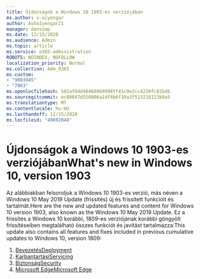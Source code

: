 ```yaml
---
title: Újdonságok a Windows 10 1903-es verziójában
ms.author: v-aiyengar
author: AshaIyengar21
manager: dansimp
ms.date: 12/15/2020
ms.audience: Admin
ms.topic: article
ms.service: o365-administration
ROBOTS: NOINDEX, NOFOLLOW
localization_priority: Normal
ms.collection: Adm_O365
ms.custom:
- "9003945"
- "7003"
ms.openlocfilehash: 582af6dd48460869998ff41c9e2cc4230fc82b4b
ms.sourcegitcommit: ec88047d550006a1df4b6f10a3f513218113b9a5
ms.translationtype: MT
ms.contentlocale: hu-HU
ms.lasthandoff: 12/15/2020
ms.locfileid: "49692048"
---
```

# <a name="whats-new-in-windows-10-version-1903"></a><span data-ttu-id="574eb-102">Újdonságok a Windows 10 1903-es verziójában</span><span class="sxs-lookup"><span data-stu-id="574eb-102">What's new in Windows 10, version 1903</span></span>

<span data-ttu-id="574eb-103">Az alábbiakban felsoroljuk a Windows 10 1903-es verzió, más néven a Windows 10 May 2019 Update (frissítés) új és frissített funkcióit és tartalmát.</span><span class="sxs-lookup"><span data-stu-id="574eb-103">Here are the new and updated features and content for Windows 10 version 1903, also known as the Windows 10 May 2019 Update.</span></span> <span data-ttu-id="574eb-104">Ez a frissítés a Windows 10 korábbi, 1809-es verziójának korábbi göngyölt frissítéseiben megtalálható összes funkciót és javítást tartalmazza:</span><span class="sxs-lookup"><span data-stu-id="574eb-104">This update also contains all features and fixes included in previous cumulative updates to Windows 10, version 1809:</span></span>

1. [<span data-ttu-id="574eb-105">Bevezetés</span><span class="sxs-lookup"><span data-stu-id="574eb-105">Deployment</span></span>](https://go.microsoft.com/fwlink/?linkid=2114296)
1. [<span data-ttu-id="574eb-106">Karbantartási</span><span class="sxs-lookup"><span data-stu-id="574eb-106">Servicing</span></span>](https://go.microsoft.com/fwlink/?linkid=2114493)
1. [<span data-ttu-id="574eb-107">Biztonság</span><span class="sxs-lookup"><span data-stu-id="574eb-107">Security</span></span>](https://go.microsoft.com/fwlink/?linkid=2114297)
1. [<span data-ttu-id="574eb-108">Microsoft Edge</span><span class="sxs-lookup"><span data-stu-id="574eb-108">Microsoft Edge</span></span>](https://go.microsoft.com/fwlink/?linkid=2114298)
